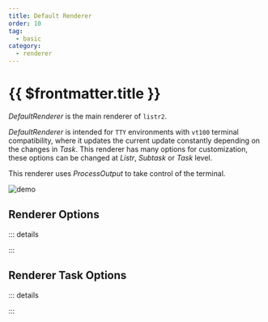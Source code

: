 ```yaml
---
title: Default Renderer
order: 10
tag:
  - basic
category:
  - renderer
---
```


# {{ $frontmatter.title }}

_DefaultRenderer_ is the main renderer of `listr2`.

<!-- more -->

_DefaultRenderer_ is intended for `TTY` environments with `vt100` terminal compatibility, where it updates the current update constantly depending on the changes in _Task_. This renderer has many options for customization, these options can be changed at _Listr_, _Subtask_ or _Task_ level.

This renderer uses _ProcessOutput_ to take control of the terminal.

![demo](../../examples/renderer-default.gif)

## Renderer Options

::: details

<!-- @include: ../api/listr2/interfaces/interface.ListrDefaultRendererOptions.md -->

:::

## Renderer Task Options

::: details

<!-- @include: ../api/listr2/interfaces/interface.ListrDefaultRendererTaskOptions.md -->

:::
